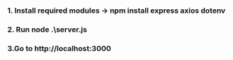 ### 1. Install required modules -> npm install express axios dotenv
### 2. Run node .\server.js
### 3.Go to http://localhost:3000

